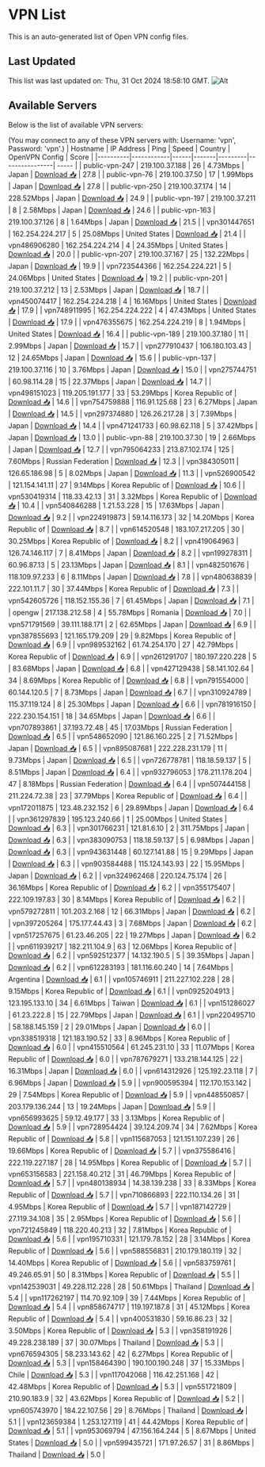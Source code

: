 # VPN List

This is an auto-generated list of Open VPN config files.

## Last Updated

This list was last updated on: Thu, 31 Oct 2024 18:58:10 GMT.
![Alt](https://repobeats.axiom.co/api/embed/186b98318ef1479477931607c1ad7d823f12451f.svg "Repobeats analytics image")

## Available Servers

Below is the list of available VPN servers:

(You may connect to any of these VPN servers with: Username: 'vpn', Password: 'vpn'.)
| Hostname | IP Address | Ping | Speed | Country | OpenVPN Config | Score |
|----------|------------|------|-------|---------|----------------| ----- |
| public-vpn-247 | 219.100.37.188 | 26 | 4.73Mbps | Japan | [Download 📥](./configs/server_0_JP.ovpn) | 27.8 |
| public-vpn-76 | 219.100.37.50 | 17 | 1.99Mbps | Japan | [Download 📥](./configs/server_1_JP.ovpn) | 27.8 |
| public-vpn-250 | 219.100.37.174 | 14 | 228.52Mbps | Japan | [Download 📥](./configs/server_2_JP.ovpn) | 24.9 |
| public-vpn-197 | 219.100.37.211 | 8 | 2.58Mbps | Japan | [Download 📥](./configs/server_3_JP.ovpn) | 24.6 |
| public-vpn-163 | 219.100.37.126 | 8 | 1.64Mbps | Japan | [Download 📥](./configs/server_4_JP.ovpn) | 21.5 |
| vpn301447651 | 162.254.224.217 | 5 | 25.08Mbps | United States | [Download 📥](./configs/server_5_US.ovpn) | 21.4 |
| vpn486906280 | 162.254.224.214 | 4 | 24.35Mbps | United States | [Download 📥](./configs/server_6_US.ovpn) | 20.0 |
| public-vpn-207 | 219.100.37.167 | 25 | 132.22Mbps | Japan | [Download 📥](./configs/server_7_JP.ovpn) | 19.9 |
| vpn723544366 | 162.254.224.221 | 5 | 24.06Mbps | United States | [Download 📥](./configs/server_8_US.ovpn) | 19.2 |
| public-vpn-201 | 219.100.37.212 | 13 | 2.53Mbps | Japan | [Download 📥](./configs/server_9_JP.ovpn) | 18.7 |
| vpn450074417 | 162.254.224.218 | 4 | 16.16Mbps | United States | [Download 📥](./configs/server_10_US.ovpn) | 17.9 |
| vpn748911995 | 162.254.224.222 | 4 | 47.43Mbps | United States | [Download 📥](./configs/server_11_US.ovpn) | 17.9 |
| vpn476355675 | 162.254.224.219 | 8 | 1.94Mbps | United States | [Download 📥](./configs/server_12_US.ovpn) | 16.4 |
| public-vpn-189 | 219.100.37.180 | 11 | 2.99Mbps | Japan | [Download 📥](./configs/server_13_JP.ovpn) | 15.7 |
| vpn277910437 | 106.180.103.43 | 12 | 24.65Mbps | Japan | [Download 📥](./configs/server_14_JP.ovpn) | 15.6 |
| public-vpn-137 | 219.100.37.116 | 10 | 3.76Mbps | Japan | [Download 📥](./configs/server_15_JP.ovpn) | 15.0 |
| vpn275744751 | 60.98.114.28 | 15 | 22.37Mbps | Japan | [Download 📥](./configs/server_16_JP.ovpn) | 14.7 |
| vpn498151023 | 119.205.191.177 | 33 | 53.29Mbps | Korea Republic of | [Download 📥](./configs/server_17_KR.ovpn) | 14.6 |
| vpn754759888 | 116.91.125.68 | 23 | 6.27Mbps | Japan | [Download 📥](./configs/server_18_JP.ovpn) | 14.5 |
| vpn297374880 | 126.26.217.28 | 3 | 7.39Mbps | Japan | [Download 📥](./configs/server_19_JP.ovpn) | 14.4 |
| vpn471241733 | 60.98.62.118 | 5 | 37.42Mbps | Japan | [Download 📥](./configs/server_20_JP.ovpn) | 13.0 |
| public-vpn-88 | 219.100.37.30 | 19 | 2.66Mbps | Japan | [Download 📥](./configs/server_21_JP.ovpn) | 12.7 |
| vpn795064233 | 213.87.102.174 | 125 | 7.60Mbps | Russian Federation | [Download 📥](./configs/server_22_RU.ovpn) | 12.3 |
| vpn384305011 | 126.65.186.98 | 5 | 8.02Mbps | Japan | [Download 📥](./configs/server_23_JP.ovpn) | 11.3 |
| vpn526900542 | 121.154.141.11 | 27 | 9.14Mbps | Korea Republic of | [Download 📥](./configs/server_24_KR.ovpn) | 10.6 |
| vpn530419314 | 118.33.42.13 | 31 | 3.32Mbps | Korea Republic of | [Download 📥](./configs/server_25_KR.ovpn) | 10.4 |
| vpn540846288 | 1.21.53.228 | 15 | 17.63Mbps | Japan | [Download 📥](./configs/server_26_JP.ovpn) | 9.2 |
| vpn224919873 | 59.14.116.173 | 32 | 14.20Mbps | Korea Republic of | [Download 📥](./configs/server_27_KR.ovpn) | 8.7 |
| vpn614520548 | 183.107.217.205 | 30 | 30.25Mbps | Korea Republic of | [Download 📥](./configs/server_28_KR.ovpn) | 8.2 |
| vpn419064963 | 126.74.146.117 | 7 | 8.41Mbps | Japan | [Download 📥](./configs/server_29_JP.ovpn) | 8.2 |
| vpn199278311 | 60.96.87.13 | 5 | 23.13Mbps | Japan | [Download 📥](./configs/server_30_JP.ovpn) | 8.1 |
| vpn482501676 | 118.109.97.233 | 6 | 8.11Mbps | Japan | [Download 📥](./configs/server_31_JP.ovpn) | 7.8 |
| vpn480638839 | 222.101.11.7 | 30 | 37.44Mbps | Korea Republic of | [Download 📥](./configs/server_32_KR.ovpn) | 7.3 |
| vpn542605726 | 118.152.155.36 | 7 | 61.45Mbps | Japan | [Download 📥](./configs/server_33_JP.ovpn) | 7.1 |
| opengw | 217.138.212.58 | 4 | 55.78Mbps | Romania | [Download 📥](./configs/server_34_RO.ovpn) | 7.0 |
| vpn571791569 | 39.111.188.171 | 2 | 62.65Mbps | Japan | [Download 📥](./configs/server_35_JP.ovpn) | 6.9 |
| vpn387855693 | 121.165.179.209 | 29 | 9.82Mbps | Korea Republic of | [Download 📥](./configs/server_36_KR.ovpn) | 6.9 |
| vpn989532162 | 61.74.254.170 | 27 | 42.79Mbps | Korea Republic of | [Download 📥](./configs/server_37_KR.ovpn) | 6.9 |
| vpn261291707 | 180.197.220.228 | 5 | 83.68Mbps | Japan | [Download 📥](./configs/server_38_JP.ovpn) | 6.8 |
| vpn427129438 | 58.141.102.64 | 34 | 8.69Mbps | Korea Republic of | [Download 📥](./configs/server_39_KR.ovpn) | 6.8 |
| vpn791554000 | 60.144.120.5 | 7 | 8.73Mbps | Japan | [Download 📥](./configs/server_40_JP.ovpn) | 6.7 |
| vpn310924789 | 115.37.119.124 | 8 | 25.30Mbps | Japan | [Download 📥](./configs/server_41_JP.ovpn) | 6.6 |
| vpn781916150 | 222.230.154.151 | 18 | 34.65Mbps | Japan | [Download 📥](./configs/server_42_JP.ovpn) | 6.6 |
| vpn707893861 | 37.193.72.48 | 45 | 17.03Mbps | Russian Federation | [Download 📥](./configs/server_43_RU.ovpn) | 6.5 |
| vpn548652090 | 121.86.160.225 | 2 | 71.52Mbps | Japan | [Download 📥](./configs/server_44_JP.ovpn) | 6.5 |
| vpn895087681 | 222.228.231.179 | 11 | 9.73Mbps | Japan | [Download 📥](./configs/server_45_JP.ovpn) | 6.5 |
| vpn726778781 | 118.18.59.137 | 5 | 8.51Mbps | Japan | [Download 📥](./configs/server_46_JP.ovpn) | 6.4 |
| vpn932796053 | 178.211.178.204 | 47 | 8.18Mbps | Russian Federation | [Download 📥](./configs/server_47_RU.ovpn) | 6.4 |
| vpn507444158 | 211.224.72.38 | 23 | 37.79Mbps | Korea Republic of | [Download 📥](./configs/server_48_KR.ovpn) | 6.4 |
| vpn172011875 | 123.48.232.152 | 6 | 29.89Mbps | Japan | [Download 📥](./configs/server_49_JP.ovpn) | 6.4 |
| vpn361297839 | 195.123.240.66 | 1 | 25.00Mbps | United States | [Download 📥](./configs/server_50_US.ovpn) | 6.3 |
| vpn301766231 | 121.81.6.10 | 2 | 311.75Mbps | Japan | [Download 📥](./configs/server_51_JP.ovpn) | 6.3 |
| vpn383090753 | 118.18.59.137 | 5 | 6.98Mbps | Japan | [Download 📥](./configs/server_52_JP.ovpn) | 6.3 |
| vpn943631448 | 60.127.141.88 | 15 | 9.29Mbps | Japan | [Download 📥](./configs/server_53_JP.ovpn) | 6.3 |
| vpn903584488 | 115.124.143.93 | 22 | 15.95Mbps | Japan | [Download 📥](./configs/server_54_JP.ovpn) | 6.2 |
| vpn324962468 | 220.124.75.174 | 26 | 36.16Mbps | Korea Republic of | [Download 📥](./configs/server_55_KR.ovpn) | 6.2 |
| vpn355175407 | 222.109.197.83 | 30 | 8.14Mbps | Korea Republic of | [Download 📥](./configs/server_56_KR.ovpn) | 6.2 |
| vpn579272811 | 101.203.2.168 | 12 | 66.31Mbps | Japan | [Download 📥](./configs/server_57_JP.ovpn) | 6.2 |
| vpn397205264 | 175.177.44.43 | 3 | 7.68Mbps | Japan | [Download 📥](./configs/server_58_JP.ovpn) | 6.2 |
| vpn517257675 | 61.23.46.205 | 22 | 19.27Mbps | Japan | [Download 📥](./configs/server_59_JP.ovpn) | 6.2 |
| vpn611939217 | 182.211.104.9 | 63 | 12.06Mbps | Korea Republic of | [Download 📥](./configs/server_60_KR.ovpn) | 6.2 |
| vpn592512377 | 14.132.190.5 | 5 | 39.35Mbps | Japan | [Download 📥](./configs/server_61_JP.ovpn) | 6.2 |
| vpn612283193 | 181.116.60.240 | 14 | 7.64Mbps | Argentina | [Download 📥](./configs/server_62_AR.ovpn) | 6.1 |
| vpn105746911 | 211.227.102.228 | 28 | 9.15Mbps | Korea Republic of | [Download 📥](./configs/server_63_KR.ovpn) | 6.1 |
| vpn0925204913 | 123.195.133.10 | 34 | 6.61Mbps | Taiwan | [Download 📥](./configs/server_64_TW.ovpn) | 6.1 |
| vpn151286027 | 61.23.222.8 | 15 | 22.79Mbps | Japan | [Download 📥](./configs/server_65_JP.ovpn) | 6.1 |
| vpn220495710 | 58.188.145.159 | 2 | 29.01Mbps | Japan | [Download 📥](./configs/server_66_JP.ovpn) | 6.0 |
| vpn338519318 | 121.183.190.52 | 33 | 8.96Mbps | Korea Republic of | [Download 📥](./configs/server_67_KR.ovpn) | 6.0 |
| vpn415510564 | 61.245.231.10 | 33 | 11.07Mbps | Korea Republic of | [Download 📥](./configs/server_68_KR.ovpn) | 6.0 |
| vpn787679271 | 133.218.144.125 | 22 | 16.31Mbps | Japan | [Download 📥](./configs/server_69_JP.ovpn) | 6.0 |
| vpn614312926 | 125.192.23.118 | 7 | 6.96Mbps | Japan | [Download 📥](./configs/server_70_JP.ovpn) | 5.9 |
| vpn900595394 | 112.170.153.142 | 29 | 7.54Mbps | Korea Republic of | [Download 📥](./configs/server_71_KR.ovpn) | 5.9 |
| vpn448550857 | 203.179.136.244 | 13 | 19.24Mbps | Japan | [Download 📥](./configs/server_72_JP.ovpn) | 5.9 |
| vpn656993625 | 59.12.49.177 | 33 | 3.13Mbps | Korea Republic of | [Download 📥](./configs/server_73_KR.ovpn) | 5.9 |
| vpn728954424 | 39.124.209.74 | 34 | 7.62Mbps | Korea Republic of | [Download 📥](./configs/server_74_KR.ovpn) | 5.8 |
| vpn115687053 | 121.151.107.239 | 26 | 19.66Mbps | Korea Republic of | [Download 📥](./configs/server_75_KR.ovpn) | 5.7 |
| vpn375586416 | 222.119.227.187 | 28 | 14.95Mbps | Korea Republic of | [Download 📥](./configs/server_76_KR.ovpn) | 5.7 |
| vpn653156583 | 221.158.40.212 | 31 | 46.79Mbps | Korea Republic of | [Download 📥](./configs/server_77_KR.ovpn) | 5.7 |
| vpn480138934 | 14.38.139.238 | 33 | 8.33Mbps | Korea Republic of | [Download 📥](./configs/server_78_KR.ovpn) | 5.7 |
| vpn710866893 | 222.110.134.26 | 31 | 4.95Mbps | Korea Republic of | [Download 📥](./configs/server_79_KR.ovpn) | 5.7 |
| vpn187142729 | 27.119.34.108 | 35 | 2.95Mbps | Korea Republic of | [Download 📥](./configs/server_80_KR.ovpn) | 5.6 |
| vpn721245849 | 118.220.40.213 | 32 | 7.81Mbps | Korea Republic of | [Download 📥](./configs/server_81_KR.ovpn) | 5.6 |
| vpn195710331 | 121.179.78.152 | 28 | 3.14Mbps | Korea Republic of | [Download 📥](./configs/server_82_KR.ovpn) | 5.6 |
| vpn588556831 | 210.179.180.119 | 32 | 14.40Mbps | Korea Republic of | [Download 📥](./configs/server_83_KR.ovpn) | 5.6 |
| vpn583759761 | 49.246.65.91 | 50 | 8.31Mbps | Korea Republic of | [Download 📥](./configs/server_84_KR.ovpn) | 5.5 |
| vpn142539031 | 49.228.112.228 | 28 | 50.61Mbps | Thailand | [Download 📥](./configs/server_85_TH.ovpn) | 5.4 |
| vpn117262197 | 114.70.92.109 | 39 | 7.44Mbps | Korea Republic of | [Download 📥](./configs/server_86_KR.ovpn) | 5.4 |
| vpn858674717 | 119.197.187.8 | 31 | 45.12Mbps | Korea Republic of | [Download 📥](./configs/server_87_KR.ovpn) | 5.4 |
| vpn400531830 | 59.16.86.23 | 32 | 3.50Mbps | Korea Republic of | [Download 📥](./configs/server_88_KR.ovpn) | 5.3 |
| vpn358191926 | 49.228.238.189 | 37 | 30.07Mbps | Thailand | [Download 📥](./configs/server_89_TH.ovpn) | 5.3 |
| vpn676594305 | 58.233.143.62 | 42 | 6.27Mbps | Korea Republic of | [Download 📥](./configs/server_90_KR.ovpn) | 5.3 |
| vpn158464390 | 190.100.190.248 | 37 | 15.33Mbps | Chile | [Download 📥](./configs/server_91_CL.ovpn) | 5.3 |
| vpn117042068 | 116.42.251.168 | 42 | 42.48Mbps | Korea Republic of | [Download 📥](./configs/server_92_KR.ovpn) | 5.3 |
| vpn551721809 | 210.90.183.9 | 32 | 43.62Mbps | Korea Republic of | [Download 📥](./configs/server_93_KR.ovpn) | 5.2 |
| vpn605743970 | 184.22.107.56 | 29 | 8.76Mbps | Thailand | [Download 📥](./configs/server_94_TH.ovpn) | 5.1 |
| vpn123659384 | 1.253.127.119 | 41 | 44.42Mbps | Korea Republic of | [Download 📥](./configs/server_95_KR.ovpn) | 5.1 |
| vpn953069794 | 47.156.164.244 | 5 | 8.67Mbps | United States | [Download 📥](./configs/server_96_US.ovpn) | 5.0 |
| vpn599435721 | 171.97.26.57 | 31 | 8.86Mbps | Thailand | [Download 📥](./configs/server_97_TH.ovpn) | 5.0 |
